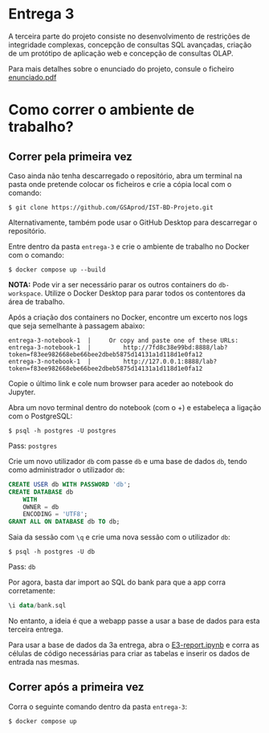 # Entrega 3

A terceira parte do projeto consiste no desenvolvimento de restrições de integridade complexas,
concepção de consultas SQL avançadas, criação de um protótipo de aplicação web e concepção de
consultas OLAP.

Para mais detalhes sobre o enunciado do projeto, consule o ficheiro [enunciado.pdf](./enunciado.pdf)

# Como correr o ambiente de trabalho?

## Correr pela primeira vez

Caso ainda não tenha descarregado o repositório, abra um terminal na pasta onde pretende colocar os ficheiros e crie a cópia local com o comando:

```
$ git clone https://github.com/GSAprod/IST-BD-Projeto.git
```

Alternativamente, também pode usar o GitHub Desktop para descarregar o repositório.

Entre dentro da pasta `entrega-3` e crie o ambiente de trabalho no Docker com o comando:

```
$ docker compose up --build
```

**NOTA:** Pode vir a ser necessário parar os outros containers do `db-workspace`.
Utilize o Docker Desktop para parar todos os contentores da área de trabalho.

Após a criação dos containers no Docker, encontre um excerto nos logs que seja semelhante à passagem abaixo:

```
entrega-3-notebook-1  |     Or copy and paste one of these URLs:
entrega-3-notebook-1  |         http://7fd8c38e99bd:8888/lab?token=f83ee982668ebe66bee2dbeb5875d14131a1d118d1e0fa12
entrega-3-notebook-1  |         http://127.0.0.1:8888/lab?token=f83ee982668ebe66bee2dbeb5875d14131a1d118d1e0fa12
```

Copie o último link e cole num browser para aceder ao notebook do Jupyter.

Abra um novo terminal dentro do notebook (com o +) e estabeleça a ligação com o PostgreSQL:

```
$ psql -h postgres -U postgres
```
Pass: `postgres`

Crie um novo utilizador `db` com passe `db` e uma base de dados `db`, tendo como administrador o utilizador `db`:

```sql
CREATE USER db WITH PASSWORD 'db';
CREATE DATABASE db
	WITH
	OWNER = db
	ENCODING = 'UTF8';
GRANT ALL ON DATABASE db TO db;
```

Saia da sessão com `\q` e crie uma nova sessão com o utilizador `db`:
```
$ psql -h postgres -U db
```
Pass: `db`

Por agora, basta dar import ao SQL do bank para que a app corra corretamente:
```sql
\i data/bank.sql
```
No entanto, a ideia é que a webapp passe a usar a base de dados para esta terceira entrega.

Para usar a base de dados da 3a entrega, abra o [E3-report.ipynb](./work/E3-report.ipynb) e corra as células de código necessárias para criar as tabelas e inserir os dados de entrada nas mesmas.

## Correr após a primeira vez

Corra o seguinte comando dentro da pasta `entrega-3`:

```
$ docker compose up
```